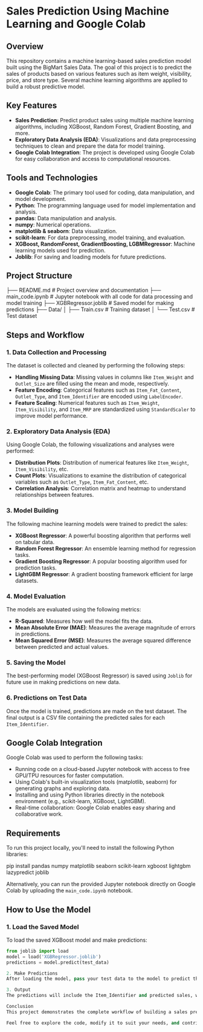 # Sales Prediction Using Machine Learning and Google Colab

## Overview
This repository contains a machine learning-based sales prediction model built using the BigMart Sales Data. The goal of this project is to predict the sales of products based on various features such as item weight, visibility, price, and store type. Several machine learning algorithms are applied to build a robust predictive model.

## Key Features
- **Sales Prediction**: Predict product sales using multiple machine learning algorithms, including XGBoost, Random Forest, Gradient Boosting, and more.
- **Exploratory Data Analysis (EDA)**: Visualizations and data preprocessing techniques to clean and prepare the data for model training.
- **Google Colab Integration**: The project is developed using Google Colab for easy collaboration and access to computational resources.

## Tools and Technologies
- **Google Colab**: The primary tool used for coding, data manipulation, and model development.
- **Python**: The programming language used for model implementation and analysis.
- **pandas**: Data manipulation and analysis.
- **numpy**: Numerical operations.
- **matplotlib & seaborn**: Data visualization.
- **scikit-learn**: For data preprocessing, model training, and evaluation.
- **XGBoost, RandomForest, GradientBoosting, LGBMRegressor**: Machine learning models used for prediction.
- **Joblib**: For saving and loading models for future predictions.

## Project Structure
├── README.md # Project overview and documentation ├── main_code.ipynb # Jupyter notebook with all code for data processing and model training ├── XGBRegressor.joblib # Saved model for making predictions ├── Data/ │ ├── Train.csv # Training dataset │ └── Test.csv # Test dataset


## Steps and Workflow

### 1. Data Collection and Processing
The dataset is collected and cleaned by performing the following steps:
- **Handling Missing Data**: Missing values in columns like `Item_Weight` and `Outlet_Size` are filled using the mean and mode, respectively.
- **Feature Encoding**: Categorical features such as `Item_Fat_Content`, `Outlet_Type`, and `Item_Identifier` are encoded using `LabelEncoder`.
- **Feature Scaling**: Numerical features such as `Item_Weight`, `Item_Visibility`, and `Item_MRP` are standardized using `StandardScaler` to improve model performance.

### 2. Exploratory Data Analysis (EDA)
Using Google Colab, the following visualizations and analyses were performed:
- **Distribution Plots**: Distribution of numerical features like `Item_Weight`, `Item_Visibility`, etc.
- **Count Plots**: Visualizations to examine the distribution of categorical variables such as `Outlet_Type`, `Item_Fat_Content`, etc.
- **Correlation Analysis**: Correlation matrix and heatmap to understand relationships between features.

### 3. Model Building
The following machine learning models were trained to predict the sales:
- **XGBoost Regressor**: A powerful boosting algorithm that performs well on tabular data.
- **Random Forest Regressor**: An ensemble learning method for regression tasks.
- **Gradient Boosting Regressor**: A popular boosting algorithm used for prediction tasks.
- **LightGBM Regressor**: A gradient boosting framework efficient for large datasets.

### 4. Model Evaluation
The models are evaluated using the following metrics:
- **R-Squared**: Measures how well the model fits the data.
- **Mean Absolute Error (MAE)**: Measures the average magnitude of errors in predictions.
- **Mean Squared Error (MSE)**: Measures the average squared difference between predicted and actual values.

### 5. Saving the Model
The best-performing model (XGBoost Regressor) is saved using `Joblib` for future use in making predictions on new data.

### 6. Predictions on Test Data
Once the model is trained, predictions are made on the test dataset. The final output is a CSV file containing the predicted sales for each `Item_Identifier`.

## Google Colab Integration
Google Colab was used to perform the following tasks:
- Running code on a cloud-based Jupyter notebook with access to free GPU/TPU resources for faster computation.
- Using Colab's built-in visualization tools (matplotlib, seaborn) for generating graphs and exploring data.
- Installing and using Python libraries directly in the notebook environment (e.g., scikit-learn, XGBoost, LightGBM).
- Real-time collaboration: Google Colab enables easy sharing and collaborative work.

## Requirements
To run this project locally, you'll need to install the following Python libraries:

pip install pandas numpy matplotlib seaborn scikit-learn xgboost lightgbm lazypredict joblib

Alternatively, you can run the provided Jupyter notebook directly on Google Colab by uploading the `main_code.ipynb` notebook.

## How to Use the Model

### 1. Load the Saved Model
To load the saved XGBoost model and make predictions:
```python
from joblib import load
model = load('XGBRegressor.joblib')
predictions = model.predict(test_data)

2. Make Predictions
After loading the model, pass your test data to the model to predict the sales for respective products.

3. Output
The predictions will include the Item_Identifier and predicted sales, which can be saved into a new CSV file for further analysis.

Conclusion
This project demonstrates the complete workflow of building a sales prediction model from scratch. It covers data cleaning, feature engineering, model building, and evaluation. The use of Google Colab facilitates easy collaboration and access to computational resources for training and evaluating the models.

Feel free to explore the code, modify it to suit your needs, and contribute to the project. If you have any questions, don't hesitate to open an issue!
